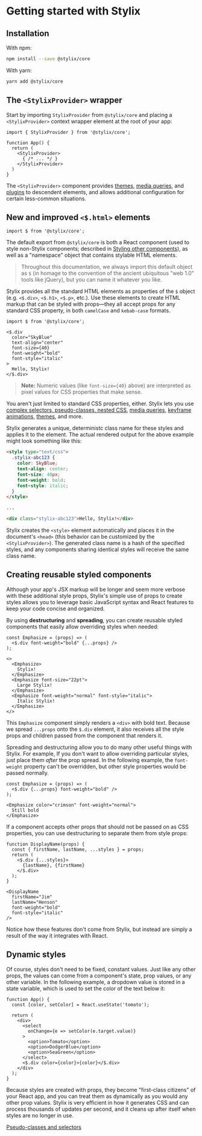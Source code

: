 # Getting started with Stylix

## Installation

With npm:

```sh
npm install --save @stylix/core
```

With yarn:

```sh
yarn add @stylix/core
```

## The `<StylixProvider>` wrapper

Start by importing `StylixProvider` from `@stylix/core` and placing a `<StylixProvider>` context wrapper element at the root of your app:

```tsx
import { StylixProvider } from '@stylix/core';

function App() {
  return (
    <StylixProvider>
      { /* ... */ }
    </StylixProvider>
  )
}
```

The `<StylixProvider>` component provides [themes](/themes), [media queries](/media-queries), and [plugins](/plugins) to descendent elements, and allows additional configuration for certain less-common situations. 

## New and improved `<$.html>` elements

```tsx
import $ from '@stylix/core';
```

The default export from `@stylix/core` is both a React component (used to style non-Stylix components; described in [Styling other components](/other-components)), as well as a "namespace" object that contains stylable HTML elements. 

> Throughout this documentation, we always import this default object as `$` (in homage to the convention of the ancient ubiquitous "web 1.0" tools like jQuery), but you can name it whatever you like.

Stylix provides all the standard HTML elements as properties of the `$` object (e.g. `<$.div>`, `<$.h1>`, `<$.p>`, etc.). Use these elements to create HTML markup that can be styled with props—they all accept props for any standard CSS property, in both `camelCase` and `kebab-case` formats.

```tsx-render
import $ from '@stylix/core';

<$.div
  color="SkyBlue"
  text-align="center"
  font-size={40}
  font-weight="bold"
  font-style="italic"
>
  Hello, Stylix!
</$.div>
```

> **Note:** Numeric values (like `font-size={40}` above) are interpreted as pixel values for CSS properties that make sense.

You aren't just limited to standard CSS properties, either. Stylix lets you use [complex selectors, pseudo-classes, nested CSS](/selectors), [media queries](/media-queries), [keyframe animations](/keyframe-animations), [themes](/themes), and more.

Stylix generates a unique, deterministc class name for these styles and applies it to the element. The actual rendered output for the above example might look something like this:

```html
<style type="text/css">
  .stylix-abc123 {
    color: SkyBlue;
    text-align: center;
    font-size: 40px;
    font-weight: bold;
    font-style: italic;
  }
</style>

...

<div class="stylix-abc123">Hello, Stylix!</div>
```

Stylix creates the `<style>` element automatically and places it in the document's `<head>` (this behavior can be customized by the `<StylixProvider>`). The generated class name is a hash of the specified styles, and any components sharing identical styles will receive the same class name.

## Creating reusable styled components

Although your app's JSX markup will be longer and seem more verbose with these additional style props, Stylix's simple use of props to create styles allows you to leverage basic JavaScript syntax and React features to keep your code concise and organized.

By using **destructuring** and **spreading**, you can create reusable styled components that easily allow overriding styles when needed:

```tsx-render
const Emphasize = (props) => (
  <$.div font-weight="bold" {...props} />
);

<>
  <Emphasize>
    Stylix!
  </Emphasize>
  <Emphasize font-size="22pt">
    Large Stylix!
  </Emphasize>
  <Emphasize font-weight="normal" font-style="italic">
    Italic Stylix!
  </Emphasize>
</>
```

This `Emphasize` component simply renders a `<div>` with bold text. Because we spread `...props` onto the `$.div` element, it also receives all the style props and children passed from the component that renders it.

Spreading and destructuring allow you to do many other useful things with Stylix. For example, If you don't want to allow overriding particular styles, just place them *after* the prop spread. In the following example, the `font-weight` property can't be overridden, but other style properties would be passed normally.

```tsx-render
const Emphasize = (props) => (
  <$.div {...props} font-weight="bold" />
);

<Emphasize color="crimson" font-weight="normal">
  Still bold
</Emphasize>
```

If a component accepts other props that should not be passed on as CSS properties, you can use destructuring to separate them from style props:

```tsx-render
function DisplayName(props) {
  const { firstName, lastName, ...styles } = props;
  return (
    <$.div {...styles}>
      {lastName}, {firstName}
    </$.div>
  );
}

<DisplayName 
  firstName="Jim"
  lastName="Henson"
  font-weight="bold" 
  font-style="italic"
/>
```

Notice how these features don't come from Stylix, but instead are simply a result of the way it integrates with React.

## Dynamic styles

Of course, styles don't need to be fixed, constant values. Just like any other props, the values can come from a component's state, prop values, or any other variable. In the following example, a dropdown value is stored in a state variable, which is used to set the color of the text below it:

```tsx-render-app
function App() {
  const [color, setColor] = React.useState('tomato');

  return (
    <div>
      <select 
        onChange={e => setColor(e.target.value)}
      >
        <option>Tomato</option>
        <option>DodgerBlue</option>
        <option>SeaGreen</option>
      </select>
      <$.div color={color}>{color}</$.div>
    </div>
  );
}
```

Because styles are created with props, they become "first-class citizens" of your React app, and you can treat them as dynamically as you would any other prop values. Stylix is very efficient in how it generates CSS and can process thousands of updates per second, and it cleans up after itself when styles are no longer in use.

<a href="/selectors" class="next-link">Pseudo-classes and selectors</a>
